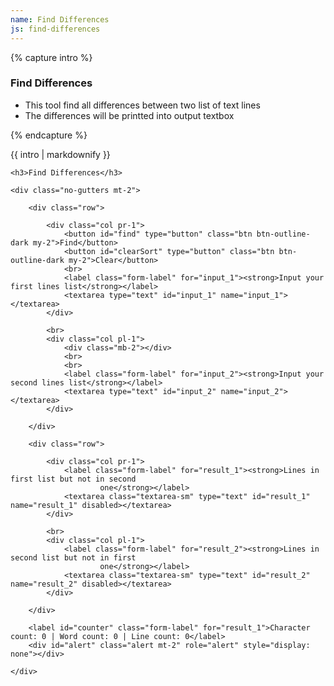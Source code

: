 ```yaml
---
name: Find Differences
js: find-differences
---
```


{% capture intro %}
### Find Differences
<!--separator-->
- This tool find all differences between two list of text lines
- The differences will be printted into output textbox
<!--separator-->
{% endcapture %}

<div class="tool-wrapper mb-4">
    {{ intro | markdownify }}
</div>

<div class="tool-wrapper">

    <h3>Find Differences</h3>

    <div class="no-gutters mt-2">

        <div class="row">

            <div class="col pr-1">
                <button id="find" type="button" class="btn btn-outline-dark my-2">Find</button>
                <button id="clearSort" type="button" class="btn btn-outline-dark my-2">Clear</button>
                <br>
                <label class="form-label" for="input_1"><strong>Input your first lines list</strong></label>
                <textarea type="text" id="input_1" name="input_1"></textarea>
            </div>

            <br>
            <div class="col pl-1">
                <div class="mb-2"></div>
                <br>
                <br>
                <label class="form-label" for="input_2"><strong>Input your second lines list</strong></label>
                <textarea type="text" id="input_2" name="input_2"></textarea>
            </div>

        </div>

        <div class="row">

            <div class="col pr-1">
                <label class="form-label" for="result_1"><strong>Lines in first list but not in second
                        one</strong></label>
                <textarea class="textarea-sm" type="text" id="result_1" name="result_1" disabled></textarea>
            </div>

            <br>
            <div class="col pl-1">
                <label class="form-label" for="result_2"><strong>Lines in second list but not in first
                        one</strong></label>
                <textarea class="textarea-sm" type="text" id="result_2" name="result_2" disabled></textarea>
            </div>

        </div>

        <label id="counter" class="form-label" for="result_1">Character count: 0 | Word count: 0 | Line count: 0</label>
        <div id="alert" class="alert mt-2" role="alert" style="display: none"></div>

    </div>

</div>